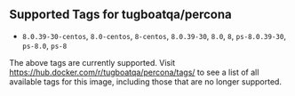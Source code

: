 ## Supported Tags for tugboatqa/percona

* `8.0.39-30-centos`, `8.0-centos`, `8-centos`, `8.0.39-30`, `8.0`, `8`, `ps-8.0.39-30`, `ps-8.0`, `ps-8`

The above tags are currently supported. Visit https://hub.docker.com/r/tugboatqa/percona/tags/ to see a list of all available tags for this image, including those that are no longer supported.
